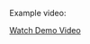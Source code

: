 Example video: 

[Watch Demo Video](https://github.com/jirayutNajan/intania-tech-ticket/blob/main/Screen%20Recording%202568-03-19%20at%2016.46.46.mov)

